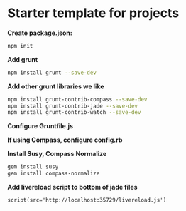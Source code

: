 # Starter template for projects

**Create package.json:**
```bash
npm init
```

**Add grunt**
```bash
npm install grunt --save-dev
```

**Add other grunt libraries we like**
```bash
npm install grunt-contrib-compass --save-dev
npm install grunt-contrib-jade --save-dev
npm install grunt-contrib-watch --save-dev
```

**Configure Gruntfile.js**

**If using Compass, configure config.rb**

**Install Susy, Compass Normalize**
```bash
gem install susy
gem install compass-normalize
```

**Add livereload script to bottom of jade files**
```markup
script(src='http://localhost:35729/livereload.js')
```
